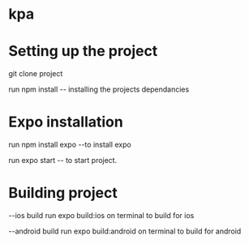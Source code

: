 # kpa
# Setting up the project
git clone project 

run npm install -- installing the projects dependancies

# Expo installation
run npm install expo --to install expo


run expo start -- to start project.


# Building project
--ios build
run expo build:ios on terminal to build for ios

--android build
run expo build:android on terminal to build for android
